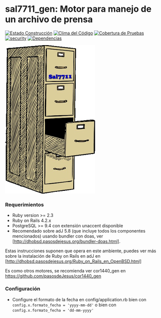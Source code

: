 # sal7711_gen: Motor para manejo de un archivo de prensa
[![Estado Construcción](https://api.travis-ci.org/pasosdeJesus/sal7711_gen.svg?branch=master)](https://travis-ci.org/pasosdeJesus/sal7711_gen) [![Clima del Código](https://codeclimate.com/github/pasosdeJesus/sal7711_gen/badges/gpa.svg)](https://codeclimate.com/github/pasosdeJesus/sal7711_gen) [![Cobertura de Pruebas](https://codeclimate.com/github/pasosdeJesus/sal7711_gen/badges/coverage.svg)](https://codeclimate.com/github/pasosdeJesus/sal7711_gen) [![security](https://hakiri.io/github/pasosdeJesus/sal7711_gen/master.svg)](https://hakiri.io/github/pasosdeJesus/sal7711_gen/master) [![Dependencias](https://gemnasium.com/pasosdeJesus/sal7711_gen.svg)](https://gemnasium.com/pasosdeJesus/sal7711_gen) 

![Logo de sal7711](https://raw.githubusercontent.com/pasosdeJesus/sal7711_gen/master/spec/dummy/public/images/logo.jpg)


### Requerimientos

* Ruby version >= 2.3
* Ruby on Rails 4.2.x
* PostgreSQL >= 9.4 con extensión unaccent disponible
* Recomendado sobre adJ 5.8 (que incluye todos los componentes mencionados) usando
  bundler con doas, ver [http://dhobsd.pasosdejesus.org/bundler-doas.html].  

Estas instrucciones suponen que opera en este ambiente, puedes ver más sobre
la instalación de Ruby on Rails en adJ en 
[http://dhobsd.pasosdejesus.org/Ruby_on_Rails_en_OpenBSD.html]

Es como otros motores, se recomienda ver cor1440_gen en
https://github.com/pasosdeJesus/cor1440_gen

### Configuración 

* Configure el formato de la fecha en config/application.rb bien con ```config.x.formato_fecha = 'yyyy-mm-dd'``` o  bien con ```config.x.formato_fecha = 'dd-mm-yyyy'```

